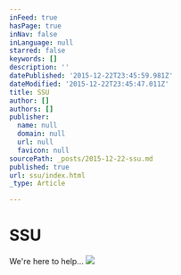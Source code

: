 ```yaml
---
inFeed: true
hasPage: true
inNav: false
inLanguage: null
starred: false
keywords: []
description: ''
datePublished: '2015-12-22T23:45:59.981Z'
dateModified: '2015-12-22T23:45:47.011Z'
title: SSU
author: []
authors: []
publisher:
  name: null
  domain: null
  url: null
  favicon: null
sourcePath: _posts/2015-12-22-ssu.md
published: true
url: ssu/index.html
_type: Article

---
```

# SSU

We're here to help...
![](https://the-grid-user-content.s3-us-west-2.amazonaws.com/f4d37e88-10c2-48e2-8dfd-c7d023611204.png)